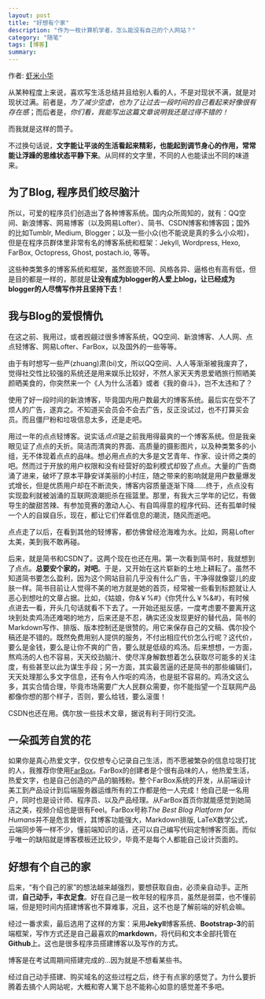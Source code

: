 ```yaml
---
layout: post
title: "好想有个家"
description: "作为一枚计算机学者，怎么能没有自己的个人网站？"
category: "随笔"
tags: [博客]
summary:
---
```


作者: [虾米小华](http://mioopoi.github.io/about.html)

从某种程度上来说，喜欢写生活总结并且给别人看的人，不是对现状不满，就是对现状过满。前者是，*为了减少空虚，也为了让过去一段时间的自己看起来好像很有存在感*；而后者是，*你们看，我能写出这篇文章说明我还是过得不错的！*

而我就是这样的筒子。

不过换句话说，**文字能让平淡的生活看起来精彩，也能起到调节身心的作用，常常能让浮躁的思维状态平静下来**。从同样的文字里，不同的人也能读出不同的味道来。

## 为了Blog, 程序员们绞尽脑汁

所以，可爱的程序员们创造出了各种博客系统。国内众所周知的，就有：QQ空间、新浪博客、网易博客（以及网易Lofter）、简书、CSDN博客和博客园；国外的比如Tumblr, Medium, Blogger；以及一些小众(也不能说是真的多么小众啦)，但是在程序员群体里非常有名的博客系统和框架：Jekyll, Wordpress, Hexo, FarBox, Octopress, Ghost, postach.io, 等等。 

这些种类繁多的博客系统和框架，虽然面貌不同、风格各异、逼格也有高有低，但是目的都是一样的，那就是**让没有成为blogger的人爱上blog，让已经成为blogger的人尽情写作并且坚持下去**！

## 我与Blog的爱恨情仇

在这之前、我用过，或者觊觎过很多博客系统，QQ空间、新浪博客、人人网、点点轻博客、网易Lofter、FarBox，以及国外的一些等等。

由于有时想写一些严(zhuang)肃(bi)文，所以QQ空间、人人等渐渐被我废弃了，觉得社交性比较强的系统还是用来娱乐比较好，不然人家天天秀恩爱晒旅行照晒美颜晒美食的，你突然来一个《人为什么活着》或者《我的奋斗》，岂不太违和了？

使用了好一段时间的新浪博客，毕竟国内用户数最大的博客系统。最后实在受不了烦人的广告，遂弃之。不知道买会员会不会去广告，反正没试过，也不打算买会员。而且僵尸粉和垃圾信息太多，还是走吧。

用过一年的点点轻博客。说实话*点点*是之前我用得最爽的一个博客系统。但是我亲眼见证了点点的夭折。简洁而清爽的界面、高质量的摄影图片，以及种类繁多的小组，无不体现着点点的品味。想必用点点的大多是文艺青年、作家、设计师之类的吧。然而过于开放的用户权限和没有经营好的盈利模式却毁了点点。大量的广告商涌了进来，破坏了原本平静安详美丽的小村庄，随之带来的影响就是用户数量爆发式增长，但是优质用户却在不断流失，博客内容质量逐渐下降......终于，点点没有实现盈利就被汹涌的互联网浪潮扼杀在摇篮里。那里，有我大三学年的记忆，有做导生的酸甜苦辣、有参加竞赛的激动人心、有自鸣得意的程序代码、还有孤单时候一个人的自娱自乐，现在，都让它们伴着信息的潮流，随风而逝吧。

点点走了以后，在看到其他的轻博客，都仿佛曾经沧海难为水。比如，网易Lofter太美，美到我不敢再碰。

后来，就是简书和CSDN了。这两个现在也还在用。第一次看到简书时，我就想到了点点。**总要安个家的，对吧**。于是，又开始在这片崭新的土地上耕耘了。虽然不知道简书要怎么盈利，因为这个网站目前几乎没有什么广告，干净得就像婴儿的皮肤一样。简书目前让人觉得不美的地方就是她的首页，经常被一些看到标题就让人恶心到想吐的文章占据。比如，《姑娘，你&￥%#》《你凭什么￥%&#》，有时候点进去一看，开头几句话就看不下去了。一开始还挺反感，一度考虑要不要离开这块到处卖鸡汤还难喝的地方，后来还是不忍，确实还没发现更好的替代品，简书的Markdown写作、排版、版本控制还是很赞的。用它来保存自己的文稿、偶尔投个稿还是不错的。既然免费用别人提供的服务，不付出相应代价怎么行呢？这代价，要么是金钱，要么是让你不爽的广告，要么就是低级的鸡汤。后来想想，一方面，熬鸡汤的人也不容易，天天绞劲脑汁、使尽浑身解数想着怎么获取尽可能多的关注度，有些甚至以此为谋生手段；另一方面，其实最苦逼的还是简书的那些编辑们，天天处理那么多文字信息，还有令人作呕的鸡汤，也是挺不容易的。鸡汤文这么多，其实合情合理，毕竟市场需要广大人民群众需要，你不能指望一个互联网产品都像你想的那个样子，否则，要么给钱，要么滚蛋！

CSDN也还在用。偶尔放一些技术文章，据说有利于同行交流。

## 一朵孤芳自赏的花
如果你是真心热爱文字，仅仅想专心记录自己生活，而不愿被繁杂的信息垃圾打扰的人，我推荐你使用[FarBox](https://www.farbox.com/?logout=true&t=1456753300.45)。FarBox的创建者是个很有品味的人，他热爱生活，热爱文字，也是自己创造的产品的脑残粉。整个FarBox系统的开发，从前端设计美工到产品设计到后端服务器运维所有的工作都是他一人完成！他自己是一名用户，同时也是设计师、程序员、以及产品经理。从FarBox首页你就能感觉到她简洁之美，视频介绍也是很有Feel。FarBox号称*The Best Blog Platform for Humans*并不是危言耸听，其博客功能强大，Markdown排版, LaTeX数学公式，云端同步等一样不少，懂前端知识的话，还可以自己编写代码定制博客页面。而似乎唯一的缺陷就是博客模板还比较少，毕竟不是每个人都能自己设计页面的。

## 好想有个自己的家

后来，“有个自己的家”的想法越来越强烈，要想获取自由，必须亲自动手。正所谓，**自己动手，丰衣足食**。好在自己是一枚年轻的程序员，虽然是弱菜，也不懂前端，但是短时间内搭建博客也不算难事，况且，这不也是了解前端的好机会嘛。

经过一番求索，最后选用了这样的方案：采用**Jekyll**博客系统、**Bootstrap-3**的前端框架，写作方式还是自己最喜欢的**markdown**，将代码和文本全部托管在**Github**上。这也是很多程序员搭建博客以及写作的方式。

博客是在考试周期间搭建完成的...因为就是不想看某些书。

经过自己动手搭建、购买域名的这些过程之后，终于有点家的感觉了。为什么要折腾着去搞个人网站呢，大概和寄人篱下总不能称心如意的感觉差不多吧。